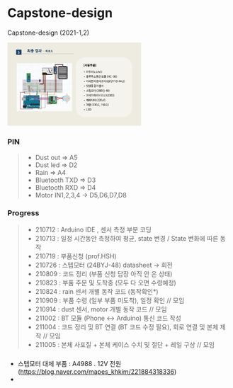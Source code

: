 # Capstone-design
Capstone-design (2021-1,2)
   

<img src="img/회로도.JPG" width="60%" title="회로도,사용부품" alt="회로도,사용부품"></img>



### PIN
> - Dust out => A5
> - Dust led => D2
> - Rain => A4
> - Bluetooth TXD => D3
> - Bluetooth RXD => D4
> - Motor IN1,2,3,4 -> D5,D6,D7,D8



### Progress
> + 210712 : Arduino IDE , 센서 측정 부분 코딩
> + 210713 : 일정 시간동안 측정하여 평균, state 변경 / State 변화에 따른 동작
> + 210719 : 부품신청 (prof.HSH)
> + 210726 : 스텝모터 (24BYJ-48) datasheet -> 회전
> + 210809 : 코드 정리 (부품 신청 답장 아직 안 온 상태)
> + 210823 : 부품 주문 및 도착중 (모두 다 오면 수령예정)
> + 210824 : rain 센서 개별 동작 코드 (동작확인*)
> + 210909 : 부품 수령 (일부 부품 미도착), 일정 확인 // 모임
> + 210914 : dust 센서, motor 개별 동작 코드 // 모임
> + 211002 : BT 모듈 (Phone <-> Arduino) 통신 코드 작성
> + 211004 : 코드 정리 및 BT 연결 (BT 코드 수정 필요), 회로 연결 및 본체 제작 // 모임
> + 211005 : 본체 사포질 + 본체 케이스 수치 및 절단 + 레일 구상 // 모임


###
- 스텝모터 대체 부품 : A4988 . 12V 전원 (https://blog.naver.com/mapes_khkim/221884318336)
- 
